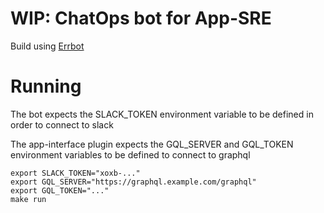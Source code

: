 # WIP: ChatOps bot for App-SRE
Build using [Errbot](https://github.com/errbotio/errbot/)

# Running

The bot expects the SLACK_TOKEN environment variable to be defined in order to connect to slack

The app-interface plugin expects the GQL_SERVER and GQL_TOKEN environment variables to be defined to connect to graphql

    export SLACK_TOKEN="xoxb-..."
    export GQL_SERVER="https://graphql.example.com/graphql"
    export GQL_TOKEN="..."
    make run

